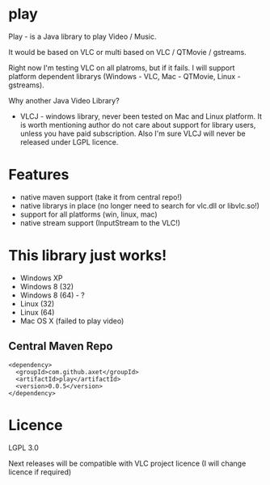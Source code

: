 # play

Play - is a Java library to play Video / Music.

It would be based on VLC or multi based on VLC / QTMovie / gstreams.

Right now I'm testing VLC on all platroms, but if it fails. I will support platform dependent librarys (Windows - VLC,
Mac - QTMovie, Linux - gstreams).

Why another Java Video Library?

- VLCJ - windows library, never been tested on Mac and Linux platform. It is worth mentioning author do not care about support for library
users, unless you have paid subscription. Also I'm sure VLCJ will never be released under LGPL licence.

# Features
  - native maven support (take it from central repo!)
  - native librarys in place (no longer need to search for vlc.dll or libvlc.so!)
  - support for all platforms (win, linux, mac)
  - native stream support (InputStream to the VLC!)

# This library just works!

  - Windows XP
  - Windows 8 (32)
  - Windows 8 (64) - ?
  - Linux (32)
  - Linux (64)
  - Mac OS X (failed to play video)

## Central Maven Repo

    <dependency>
      <groupId>com.github.axet</groupId>
      <artifactId>play</artifactId>
      <version>0.0.5</version>
    </dependency>
    
# Licence

LGPL 3.0

Next releases will be compatible with VLC project licence (I will change licence if required)

